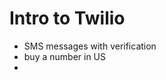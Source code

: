 # Intro to Twilio
- SMS messages with verification
- buy a number in US
- 
<!--stackedit_data:
eyJoaXN0b3J5IjpbLTQ0NDY5NTgxOF19
-->